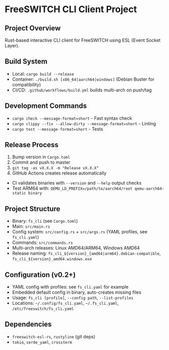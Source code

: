# FreeSWITCH CLI Client Project

## Project Overview
Rust-based interactive CLI client for FreeSWITCH using ESL (Event Socket Layer).

## Build System
- Local: `cargo build --release`
- Container: `./build.sh [x86_64|aarch64|windows]` (Debian Buster for compatibility)
- CI/CD: `.github/workflows/build.yml` builds multi-arch on push/tag

## Development Commands
- `cargo check --message-format=short` - Fast syntax check
- `cargo clippy --fix --allow-dirty --message-format=short` - Linting
- `cargo test --message-format=short` - Tests

## Release Process
1. Bump version in `Cargo.toml`
2. Commit and push to master 
3. `git tag -as vX.X.X -m "Release vX.X.X"`
4. GitHub Actions creates release automatically
- CI validates binaries with `--version` and `--help` output checks
- Test ARM64 with: `QEMU_LD_PREFIX=/path/to/aarch64/root qemu-aarch64-static binary`

## Project Structure
- Binary: `fs_cli` (see `Cargo.toml`)
- Main: `src/main.rs`
- Config system: `src/config.rs` + `src/args.rs` (YAML profiles, see `fs_cli.yaml`)
- Commands: `src/commands.rs`
- Multi-arch releases: Linux AMD64/ARM64, Windows AMD64
- Release naming: `fs_cli_${version}_{amd64|arm64}.debian-compatible`, `fs_cli_${version}_amd64.windows.exe`

## Configuration (v0.2+)
- YAML config with profiles: see `fs_cli.yaml` for example
- Embedded default config in binary, auto-creates missing files
- Usage: `fs_cli [profile]`, `--config path`, `--list-profiles`
- Locations: `~/.config/fs_cli.yaml`, `~/.fs_cli.yaml`, `/etc/freeswitch/fs_cli.yaml`

## Dependencies
- `freeswitch-esl-rs`, `rustyline` (git deps)
- `tokio`, `serde_yaml`, `crossterm`
